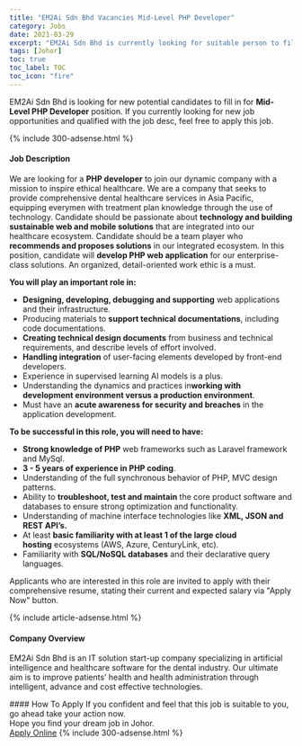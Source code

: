 ```yaml
---
title: "EM2Ai Sdn Bhd Vacancies Mid-Level PHP Developer" 
category: Jobs 
date: 2021-03-29 
excerpt: "EM2Ai Sdn Bhd is currently looking for suitable person to fill in the Mid-Level PHP Developer which based in Johor" 
tags: [Johor] 
toc: true 
toc_label: TOC 
toc_icon: "fire" 
--- 
```


<p>EM2Ai Sdn Bhd is looking for new potential candidates to fill in for <b>Mid-Level PHP Developer</b> position. If you currently looking for new job opportunities and qualified with the job desc, feel free to apply this job.
</p>{% include 300-adsense.html %} 
<div><div><h4>Job Description</h4></div><div><div><span><div><p>We are looking for a <strong>PHP developer</strong> to join our dynamic company with a mission to inspire ethical healthcare. We are a company that seeks to provide comprehensive dental healthcare services in Asia Pacific, equipping everymen with treatment plan knowledge through the use of technology. Candidate should be passionate about <strong>technology and building sustainable web and mobile solutions</strong> that are integrated into our healthcare ecosystem. Candidate should be a team player who <strong>recommends and proposes solutions</strong> in our integrated ecosystem. In this position, candidate will <strong>develop PHP web application</strong> for our enterprise-class solutions. An organized, detail-oriented work ethic is a must.</p><p><strong>You will play an important role in:</strong></p><ul><li><strong>Designing, developing, debugging and supporting</strong>&#160;web applications and their infrastructure.</li><li>Producing materials to&#160;<strong>support technical documentations</strong>, including code documentations.</li><li><strong>Creating technical design documents</strong>&#160;from business and technical requirements, and describe levels of effort involved.</li><li><strong>Handling integration</strong>&#160;of user-facing elements developed by front-end developers.</li><li>Experience in supervised learning AI models is a plus.</li><li>Understanding the dynamics and practices in<strong>working with development environment versus a production environment</strong>.</li><li>Must have an&#160;<strong>acute awareness for security and breaches</strong>&#160;in the application development.<strong>&#160;</strong></li></ul><p><strong>To be successful in this role, you will need to have:</strong></p><ul><li><strong>Strong knowledge of PHP</strong>&#160;web frameworks such as Laravel framework and MySql.</li><li><strong>3 - 5&#160;years of experience in PHP coding</strong>.</li><li>Understanding of&#160;the full synchronous behavior of PHP, MVC design patterns.</li><li>Ability to&#160;<strong>troubleshoot, test and maintain</strong>&#160;the core product software and databases to ensure strong optimization and functionality.</li><li>Understanding of machine interface technologies like <strong>XML, JSON and REST API&#8217;s.</strong></li><li>At least&#160;<strong>basic familiarity with at least 1 of the large cloud hosting</strong>&#160;ecosystems (AWS, Azure, CenturyLink, etc).</li><li>Familiarity with&#160;<strong>SQL/NoSQL databases</strong>&#160;and their declarative query languages.&#160;</li></ul><p>Applicants who are interested in this role are invited to apply with their comprehensive resume, stating their current and expected salary via "Apply Now" button.</p></div></span></div></div></div> 
{% include article-adsense.html %} 
<div><div><h4>Company Overview</h4></div><div><div><span><div><p>EM2Ai Sdn Bhd is an IT solution start-up company specializing in artificial intelligence and healthcare software for the dental industry. Our ultimate aim is to improve patients&#8217; health and health administration through intelligent, advance and cost effective technologies.</p></div></span></div></div></div> 
#### How To Apply 
If you confident and feel that this job is suitable to you, go ahead take your action now. <br/> 
Hope you find your dream job in Johor. <br/> 
<a href="https://www.jobstreet.com.my/en/job/mid-level-php-developer-4519111?jobId=jobstreet-my-job-4519111&" class="btn btn--info" target="_blank" rel="nofollow noopenner">Apply Online</a> 
{% include 300-adsense.html %} 